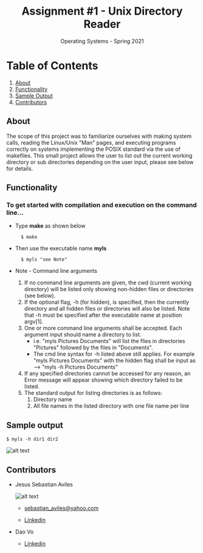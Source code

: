<h1 align="center">Assignment #1 - Unix Directory Reader </h1>

<div align="center">Operating Systems - Spring 2021</div>

# Table of Contents

1. [About](https://github.com/JsAviles/SDSU_Projects/tree/main/CS570_OperatingSystems/A1-UnixDirectoryReader#about)
2. [Functionality](https://github.com/JsAviles/SDSU_Projects/tree/main/CS570_OperatingSystems/A1-UnixDirectoryReader#Functionality)
3. [Sample Output](https://github.com/JsAviles/SDSU_Projects/tree/main/CS570_OperatingSystems/A1-UnixDirectoryReader#Sample-output)
4. [Contributors](https://github.com/JsAviles/SDSU_Projects/tree/main/CS570_OperatingSystems/A1-UnixDirectoryReader#Contributors)

## About

The scope of this project was to familiarize ourselves with making system calls, reading the Linux/Unix "Man" pages, and executing programs correctly on systems implementing the POSIX standard via the use of makefiles. This small project allows the user to list out the current working directory or sub directories depending on the user input, please see below for details.

## Functionality

### To get started with compilation and execution on the command line...

* Type **make** as shown below

        $ make

* Then use the executable name **myls**

        $ myls "see Note"
    
* Note - Command line arguments

    1. If no command line arguments are given, the cwd (current working directory) will be listed only showing non-hidden files or directories (see below).
    2. If the optional flag, -h (for hidden), is specified, then the currently directory and all hidden files or directories will also be listed. Note that -h must be specified after the executable name at position argv[1].
    3. One or more command line arguments shall be accepted. Each argument input should name a directory to list.
        * i.e. "myls Pictures Documents" will list the flies in directories "Pictures" followed by the files in "Documents".
        * The cmd line syntax for -h listed above still applies. For example "myls Pictures Documents" with the hidden flag shall be input as --> "myls -h Pictures Documents"
    4. If any specified directories cannot be accessed for any reason, an Error message will appear showing which directory failed to be listed.
    5. The standard output for listing directories is as follows:
        1. Directory name
        2. All file names in the listed directory with one file name per line
        
## Sample output

`$ myls -h dir1 dir2`

![alt text](https://i.gyazo.com/95c85a30dcb346e23d043d93046468f5.png)

## Contributors

* Jesus Sebastian Aviles

    ![alt text](https://i.gyazo.com/30c872a61a8257508866840b44592530.png)

    * sebastian_aviles@yahoo.com

    * [Linkedin](https://www.linkedin.com/in/sebastian-aviles-215b3471/)

* Dao Vo

    * [Linkedin](https://www.linkedin.com/in/dao-vo-07673b1b8/)
